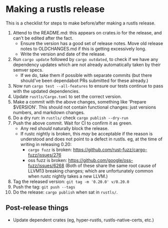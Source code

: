 # Making a rustls release

This is a checklist for steps to make before/after making a rustls release.

1. Attend to the README.md: this appears on crates.io for the release, and can't be edited after
   the fact.
   - Ensure the version has a good set of release notes.  Move old release notes to OLDCHANGES.md
     if this is getting excessively long.
   - Write the version and date of the release.
2. Run `cargo update` followed by `cargo outdated`, to check if we have any
   dependency updates which are not already automatically taken by their semver specs.
   - If we do, take them if possible with separate commits (but there should've been
     dependabot PRs submitted for these already.)
3. Now run `cargo test --all-features` to ensure our tests continue to pass with the
   updated dependencies.
4. Update `rustls/Cargo.toml` to set the correct version.
5. Make a commit with the above changes, something like 'Prepare $VERSION'.  This
   should not contain functional changes: just versions numbers, and markdown changes.
6. Do a dry run: in `rustls/` check `cargo publish --dry-run`
7. Push the above commit.  Wait for CI to confirm it as green.
   - Any red _should_ naturally block the release.
   - If rustc nightly is broken, this _may_ be acceptable if the reason is understood
     and does not point to a defect in rustls.  eg, at the time of writing in releasing 0.20:
     - `cargo fuzz` is broken: https://github.com/rust-fuzz/cargo-fuzz/issues/276
     - oss fuzz is broken: https://github.com/google/oss-fuzz/issues/6268
     (Both of these share the same root cause of LLVM13 breaking changes; which are
      unfortunately common when rustc nightly takes a new LLVM.)
8. Tag the released version: `git tag -m '0.20.0' v/0.20.0`
9. Push the tag: `git push --tags`
10. Do the release: `cargo publish` when sat in `rustls/`.

## Post-release things

- Update dependent crates (eg, hyper-rustls, rustls-native-certs, etc.)


